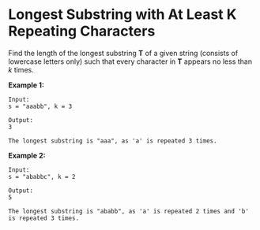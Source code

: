 # Longest Substring with At Least K Repeating Characters

Find the length of the longest substring **T** of a given string (consists of lowercase letters only) such that every character in **T** appears no less than _k_ times.

**Example 1:**

```pseudo
Input:
s = "aaabb", k = 3

Output:
3

The longest substring is "aaa", as 'a' is repeated 3 times.
```

**Example 2:**

```pseudo
Input:
s = "ababbc", k = 2

Output:
5

The longest substring is "ababb", as 'a' is repeated 2 times and 'b' is repeated 3 times.
```
